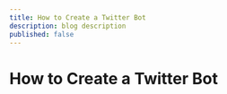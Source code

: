 ```yaml
---
title: How to Create a Twitter Bot
description: blog description
published: false
---
```


# How to Create a Twitter Bot
